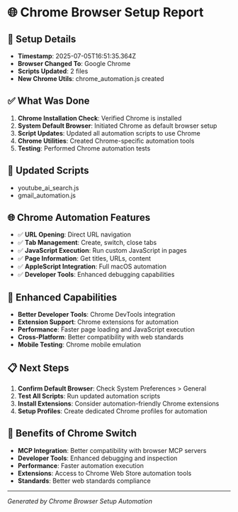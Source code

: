 
# 🌐 Chrome Browser Setup Report

## 📅 Setup Details
- **Timestamp**: 2025-07-05T16:51:35.364Z
- **Browser Changed To**: Google Chrome
- **Scripts Updated**: 2 files
- **New Chrome Utils**: chrome_automation.js created

## ✅ What Was Done
1. **Chrome Installation Check**: Verified Chrome is installed
2. **System Default Browser**: Initiated Chrome as default browser setup
3. **Script Updates**: Updated all automation scripts to use Chrome
4. **Chrome Utilities**: Created Chrome-specific automation tools
5. **Testing**: Performed Chrome automation tests

## 🔧 Updated Scripts
- youtube_ai_search.js
- gmail_automation.js

## 🌐 Chrome Automation Features
- ✅ **URL Opening**: Direct URL navigation
- ✅ **Tab Management**: Create, switch, close tabs
- ✅ **JavaScript Execution**: Run custom JavaScript in pages
- ✅ **Page Information**: Get titles, URLs, content
- ✅ **AppleScript Integration**: Full macOS automation
- ✅ **Developer Tools**: Enhanced debugging capabilities

## 🚀 Enhanced Capabilities
- **Better Developer Tools**: Chrome DevTools integration
- **Extension Support**: Chrome extensions for automation
- **Performance**: Faster page loading and JavaScript execution
- **Cross-Platform**: Better compatibility with web standards
- **Mobile Testing**: Chrome mobile emulation

## 📋 Next Steps
1. **Confirm Default Browser**: Check System Preferences > General
2. **Test All Scripts**: Run updated automation scripts
3. **Install Extensions**: Consider automation-friendly Chrome extensions
4. **Setup Profiles**: Create dedicated Chrome profiles for automation

## 🎯 Benefits of Chrome Switch
- **MCP Integration**: Better compatibility with browser MCP servers
- **Developer Tools**: Enhanced debugging and inspection
- **Performance**: Faster automation execution
- **Extensions**: Access to Chrome Web Store automation tools
- **Standards**: Better web standards compliance

---
*Generated by Chrome Browser Setup Automation*
        